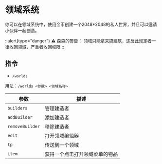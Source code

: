 # 领域系统

你可以在领域系统中，使用金币创建一个2048*2048的私人世界，并且可以邀请小伙伴一起创造。

::alert{type="danger"}
⚠ 森森的警告：
领域只能拿来搞建筑，违反此规定者一律收回领域，严重者收回权限
::

## 指令

- `/worlds`

用法：`/worlds <参数> <领域名称>`

参数 | 描述
--- | ---
`builders` | 管理建造者
`addBuilder` | 添加建造者
`removeBuilder` | 移除建造者
`edit` | 打开领域编辑器
`tp` | 传送到一个领域
`item` | 获得一个点击打开领域菜单的物品
